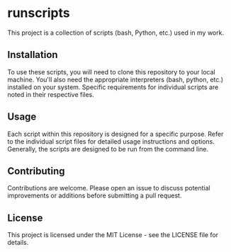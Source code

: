 # runscripts

This project is a collection of scripts (bash, Python, etc.) used in my work.

## Installation

To use these scripts, you will need to clone this repository to your local
machine. You'll also need the appropriate interpreters (bash, python, etc.)
installed on your system. Specific requirements for individual scripts are
noted in their respective files.

## Usage

Each script within this repository is designed for a specific purpose. Refer to
the individual script files for detailed usage instructions and options.
Generally, the scripts are designed to be run from the command line.

## Contributing

Contributions are welcome. Please open an issue to discuss potential
improvements or additions before submitting a pull request.

## License

This project is licensed under the MIT License - see the LICENSE file for details.
